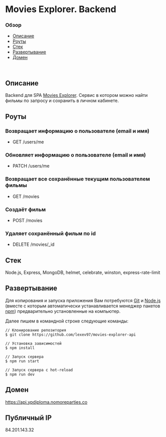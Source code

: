 # **Movies Explorer. Backend**

### Обзор
* [Описание](#описание)
* [Роуты](#роуты)
* [Стек](#стек)
* [Развертывание](#развертывание)
* [Домен](#домен)
<br>

## Описание

Backend для SPA [Movies Explorer](https://github.com/lexev97/movies-explorer-frontend). Сервис в котором можно найти фильмы по запросу и сохранить в личном кабинете.

## Роуты

### Возвращает информацию о пользователе (email и имя)
- GET /users/me
### Обновляет информацию о пользователе (email и имя)
- PATCH /users/me
### Возвращает все сохранённые текущим пользователем фильмы
- GET /movies
### Создаёт фильм
- POST /movies
### Удаляет сохранённый фильм по id
- DELETE /movies/_id 

## Стек

Node.js, Express, MongoDB, helmet, celebrate, winston, express-rate-limit

## Развертывание

Для копирования и запуска приложения Вам потребуются [Git](https://git-scm.com/) и [Node.js](https://nodejs.org/en/download/) (вместе с которым автоматически устанавливается менеджер пакетов [npm](http://npmjs.com/)) предварительно установленные на компьютер.

Далее пишем в командной строке следующие команды:

```
// Клонирование репозитория
$ git clone https://github.com/lexev97/movies-explorer-api

// Установка зависимостей
$ npm install

// Запуск сервера
$ npm run start    

// Запуск сервера с hot-reload
$ npm run dev
```

## Домен
https://api.ypdiploma.nomoreparties.co

## Публичный IP
84.201.143.32
